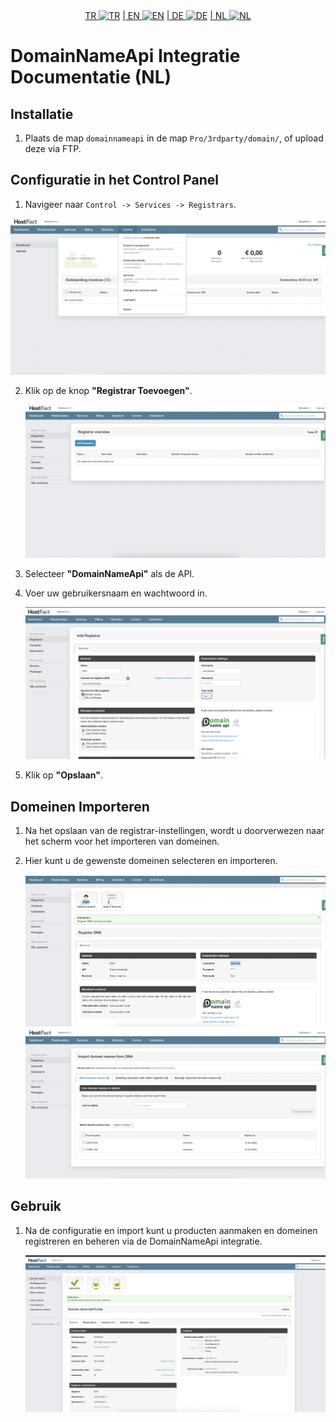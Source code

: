 <div align="center">  
  <a href="README-TR.md"   >   TR <img style="padding-top: 8px" src="https://raw.githubusercontent.com/yammadev/flag-icons/master/png/TR.png" alt="TR" height="20" /></a>  
  <a href="README-EN.md"> | EN <img style="padding-top: 8px" src="https://raw.githubusercontent.com/yammadev/flag-icons/master/png/US.png" alt="EN" height="20" /></a>  
  <a href="README-DE.md"> | DE <img style="padding-top: 8px" src="https://raw.githubusercontent.com/yammadev/flag-icons/master/png/DE.png" alt="DE" height="20" /></a>  
  <a href="README.md"> | NL <img style="padding-top: 8px" src="https://raw.githubusercontent.com/yammadev/flag-icons/master/png/NL.png" alt="NL" height="20" /></a>  
</div>

# DomainNameApi Integratie Documentatie (NL)

## Installatie

1.  Plaats de map `domainnameapi` in de map `Pro/3rdparty/domain/`, of upload deze via FTP.

## Configuratie in het Control Panel

1.  Navigeer naar `Control -> Services -> Registrars`.

   ![img1.png](img1.png)

2.  Klik op de knop **"Registrar Toevoegen"**.

    ![img2.png](img2.png)

3.  Selecteer **"DomainNameApi"** als de API.


4.  Voer uw gebruikersnaam en wachtwoord in.

    ![img3.png](img3.png)

5.  Klik op **"Opslaan"**.

## Domeinen Importeren

1.  Na het opslaan van de registrar-instellingen, wordt u doorverwezen naar het scherm voor het importeren van domeinen.
2.  Hier kunt u de gewenste domeinen selecteren en importeren.

    ![img4.png](img4.png)
    ![img5.png](img5.png)

## Gebruik

1.  Na de configuratie en import kunt u producten aanmaken en domeinen registreren en beheren via de DomainNameApi integratie.

    ![img6.png](img6.png)
